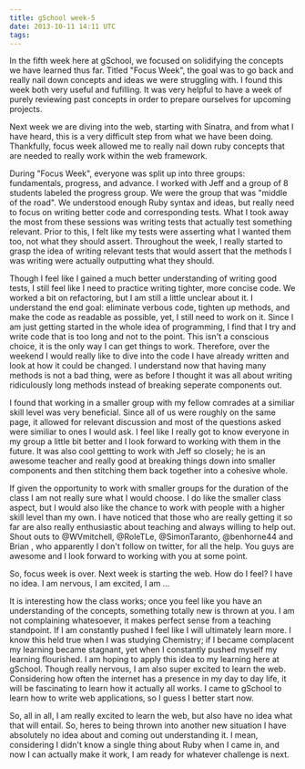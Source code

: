 ```yaml
---
title: gSchool week-5
date: 2013-10-11 14:11 UTC
tags:
---
```



In the fifth week here at gSchool, we focused on solidifying the concepts we have learned thus far.  Titled "Focus Week", the goal was to go back and really nail down concepts and ideas we were struggling with.  I found this week both very useful and fufilling.  It was very helpful to have a week of purely reviewing past concepts in order to prepare ourselves for upcoming projects.  

Next week we are diving into the web, starting with Sinatra, and from what I have heard, this is a very difficult step from what we have been doing.  Thankfully, focus week allowed me to really nail down ruby concepts that are needed to really work within the web framework. 

During "Focus Week", everyone was split up into three groups: fundamentals, progress, and advance. I worked with Jeff and a group of 8 students labeled the progress group.  We were the group that was "middle of the road".  We understood enough Ruby syntax and ideas, but really need to focus on writing better code and corresponding tests.  What I took away the most from these sessions was writing tests that actually test something relevant.  Prior to this, I felt like my tests were asserting what I wanted them too, not what they should assert. Throughout the week, I really started to grasp the idea of writing relevant tests that would assert that the methods I was writing were actually outputting what they should.  

Though I feel like I gained a much better understanding of writing good tests, I still feel like I need to practice writing tighter, more concise code.  We worked a bit on refactoring, but I am still a little unclear about it.  I understand the end goal: eliminate verbous code, tighten up methods, and make the code as readable as possible, yet, I still need to work on it.  Since I am just getting started in the whole idea of programming, I find that I try and write code that is too long and not to the point.  This isn't a conscious choice, it is the only way I can get things to work.  Therefore, over the weekend I would really like to dive into the code I have already written and look at how it could be changed.  I understand now that having many methods is not a bad thing, were as before I thought it was all about writing ridiculously long methods instead of breaking seperate components out.  

I found that working in a smaller group with my fellow comrades at a similiar skill level was very beneficial.  Since all of us were roughly on the same page, it allowed for relevant discussion and most of the questions asked were similiar to ones I would ask.  I feel like I really got to know everyone in my group a little bit better and I look forward to working with them in the future.  It was also cool gettting to work with Jeff so closely; he is an awesome teacher and really good at breaking things down into smaller components and then stitching them back together into a cohesive whole. 

If given the opportunity to work with smaller groups for the duration of the class I am not really sure what I would choose.  I do like the smaller class aspect, but I would also like the chance to work with people with a higher skill level than my own.  I have noticed that those who are really getting it so far are also really enthusiastic about teaching and always willing to help out.  Shout outs to @WVmitchell, @RoleTLe, @SimonTaranto, @benhorne44 and Brian , who apparently I don't follow on twitter, for all the help. You guys are awesome and I look forward to working with you at some point.  

So, focus week is over.  Next week is starting the web. How do I feel? I have no idea.  I am nervous, I am excited, I am ...

 It is interesting how the class works; once you feel like you have an understanding of the concepts, something totally new is thrown at you.  I am not complaining whatesoever, it makes perfect sense from a teaching standpoint.  If I am constantly pushed I feel like I will ultimately learn more.  I know this held true when I was studying Chemistry; if I became complacent my learning became stagnant, yet when I constantly pushed myself my learning flourished.   I am hoping to apply this idea to my learning here at gSchool. Though really nervous, I am also super excited to learn the web.  Considering how often the internet  has a presence in my day to day life, it will be fascinating to learn how it actually all works. I came to gSchool to learn how to write web applications, so I guess I better start now. 

 So, all in all, I am really excited to learn the web, but also have no idea what that will entail. So, heres to being thrown into another new situation I have absolutely no idea about and coming out understanding it.  I mean, considering I didn't know a single thing about Ruby when I came in, and now I can actually make it work, I am ready for whatever challenge is next.  

 
